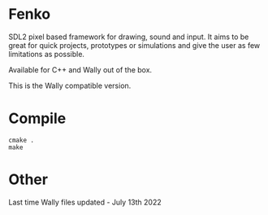 # Fenko

SDL2 pixel based framework for drawing, sound and input. It aims to be great for quick projects, prototypes or simulations and give the user as few limitations as possible. 

Available for C++ and Wally out of the box.

This is the Wally compatible version.

# Compile

```
cmake .
make
```

# Other

Last time Wally files updated - July 13th 2022
